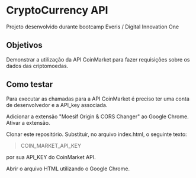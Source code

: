 # CryptoCurrency API

Projeto desenvolvido durante bootcamp Everis / Digital Innovation One

## Objetivos

Demonstrar a utilização da API CoinMarket para fazer requisições sobre os dados das criptomoedas.

## Como testar

Para executar as chamadas para a API CoinMarket é preciso ter uma conta de desenvolvedor e a API_key associada.

Adicionar a extensão "Moesif Origin & CORS Changer" ao Google Chrome.
Ativar a extensão.

Clonar este repositório.
Substituir, no arquivo index.html, o seguinte texto:
> COIN_MARKET_API_KEY
 
por sua API_KEY do CoinMarket API.

Abrir o arquivo HTML utilizando o Google Chrome.

